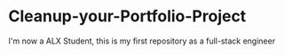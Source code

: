 # Cleanup-your-Portfolio-Project
I'm now a ALX Student, this is my first repository as a full-stack engineer

